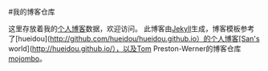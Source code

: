 #我的博客仓库

这里存放着我的[个人博客](http://keezen.github.io)数据，欢迎访问。
此博客由[Jekyll](http://jekyllrb.com/)生成，博客模板参考了[hueidou](http://github.com/hueidou/hueidou.github.io）的个人博客[San's world](http://hueidou.github.io/），以及Tom Preston-Werner的博客仓库[mojombo](https://github.com/mojombo/mojombo.github.io)。
